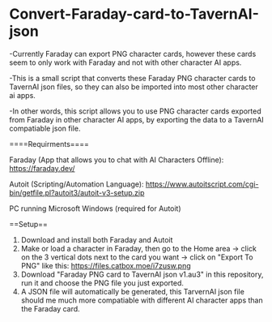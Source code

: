 # Convert-Faraday-card-to-TavernAI-json
-Currently Faraday can export PNG character cards, however these cards seem to only work with Faraday and not with other character AI apps.

-This is a small script that converts these Faraday PNG character cards to TavernAI json files, so they can also be imported into most other character ai apps.

-In other words, this script allows you to use PNG character cards exported from Faraday in other character AI apps, by exporting the data to a TavernAI compatiable json file. 

====Requirments====

Faraday (App that allows you to chat with AI Characters Offline): https://faraday.dev/

Autoit (Scripting/Automation Language): https://www.autoitscript.com/cgi-bin/getfile.pl?autoit3/autoit-v3-setup.zip

PC running Microsoft Windows (required for Autoit)

==Setup==
1) Download and install both Faraday and Autoit
2) Make or load a character in Faraday, then go to the Home area -> click on the 3 vertical dots next to the card you want -> click on "Export To PNG" like this: https://files.catbox.moe/i7zusw.png
3) Download "Faraday PNG card to TavernAI json v1.au3" in this repository, run it and choose the PNG file you just exported.
4) A JSON file will automatically be generated, this TarvernAI json file should me much more compatiable with different AI character apps than the Faraday card.
